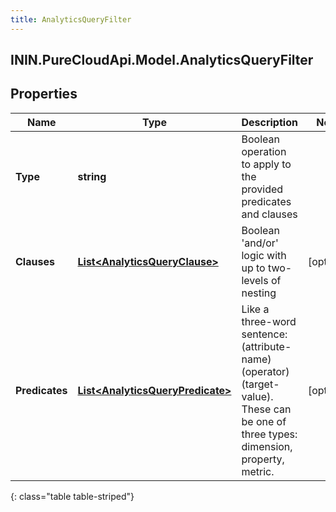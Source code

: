 ```yaml
---
title: AnalyticsQueryFilter
---
```

## ININ.PureCloudApi.Model.AnalyticsQueryFilter

## Properties

|Name | Type | Description | Notes|
|------------ | ------------- | ------------- | -------------|
| **Type** | **string** | Boolean operation to apply to the provided predicates and clauses | |
| **Clauses** | [**List&lt;AnalyticsQueryClause&gt;**](AnalyticsQueryClause.html) | Boolean &#39;and/or&#39; logic with up to two-levels of nesting | [optional] |
| **Predicates** | [**List&lt;AnalyticsQueryPredicate&gt;**](AnalyticsQueryPredicate.html) | Like a three-word sentence: (attribute-name) (operator) (target-value). These can be one of three types: dimension, property, metric. | [optional] |
{: class="table table-striped"}


